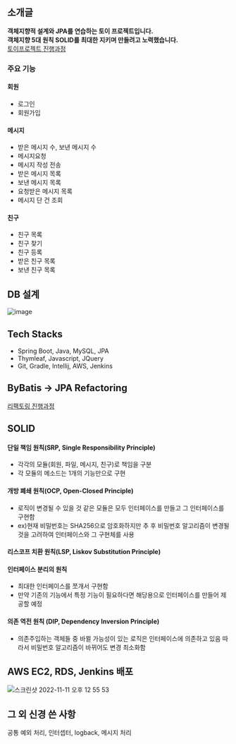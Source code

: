 ## 소개글
**객체지향적 설계와 JPA를 연습하는 토이 프로젝트입니다.**  
**객체지향 5대 원칙 SOLID를 최대한 지키며 만들려고 노력했습니다.**  
[토이프로젝트 진행과정](https://velog.io/@maxxyoung/series/OOP-PJT)

### 주요 기능
#### 회원
- 로그인
- 회원가입

#### 메시지
- 받은 메시지 수, 보낸 메시지 수
- 메시지요청
- 메시지 작성 전송
- 받은 메시지 목록
- 보낸 메시지 목록
- 요청받은 메시지 목록
- 메시지 단 건 조회

#### 친구
- 친구 목록
- 친구 찾기
- 친구 등록
- 받은 친구 목록
- 보낸 친구 목록

## DB 설계
![image](https://user-images.githubusercontent.com/38481737/201271952-de5cff5c-aa61-4b64-81b8-7ae0fafcea91.png)

## Tech Stacks
- Spring Boot, Java, MySQL, JPA
- Thymleaf, Javascript, JQuery
- Git, Gradle, Intellij, AWS, Jenkins

## ByBatis -> JPA Refactoring
[리팩토링 진행과정](https://velog.io/@maxxyoung/step6-mybatis-JPA-%EB%A6%AC%ED%8C%A9%ED%86%A0%EB%A7%81)

## SOLID
#### 단일 책임 원칙(SRP, Single Responsibility Principle)
 - 각각의 모듈(회원, 파일, 메시지, 친구)로 책임을 구분
 - 각 모듈의 메소드는 1개의 기능만으로 구현
 
 #### 개방 폐쇄 원칙(OCP, Open-Closed Principle)
 - 로직이 변경될 수 있을 것 같은 모듈은 모두 인터페이스를 만들고 그 인터페이스를 구현함
 - ex)현재 비밀번호는 SHA256으로 암호화하지만 추 후 비밀번호 알고리즘이 변경될 것을 고려하여 인터페이스와 그 구현체를 사용
 #### 리스코프 치환 원칙(LSP, Liskov Substitution Principle)
 
 #### 인터페이스 분리의 원칙
 - 최대한 인터페이스를 쪼개서 구현함
 - 만약 기존의 기능에서 특정 기능이 필요하다면 해당용으로 인터페이스를 만들어 제공할 예정
 
 #### 의존 역전 원칙 (DIP, Dependency Inversion Principle)
 - 의존주입하는 객체들 중 바뀔 가능성이 있는 로직은 인터페이스에 의존하고 있음 따라서 비밀번호 알고리즘이 바뀌어도 변경 최소화함

## AWS EC2, RDS, Jenkins 배포
![스크린샷 2022-11-11 오후 12 55 53](https://user-images.githubusercontent.com/38481737/201261743-9999519e-be82-410f-b689-549551ddcac8.png)

## 그 외 신경 쓴 사항
공통 예외 처리, 인터셉터, logback, 메시지 처리
